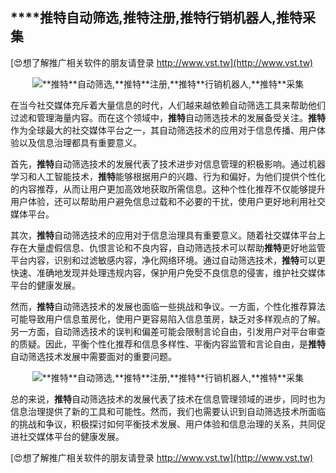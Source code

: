 ## ****推特**自动筛选,**推特**注册,**推特**行销机器人,**推特**采集**

[😍想了解推广相关软件的朋友请登录 http://www.vst.tw](http://www.vst.tw)

 <center><img src="https://vst.tw/MP4/tuiguang/png/4.png" alt="**推特**自动筛选,**推特**注册,**推特**行销机器人,**推特**采集"></center>

在当今社交媒体充斥着大量信息的时代，人们越来越依赖自动筛选工具来帮助他们过滤和管理海量内容。而在这个领域中，**推特**自动筛选技术的发展备受关注。**推特**作为全球最大的社交媒体平台之一，其自动筛选技术的应用对于信息传播、用户体验以及信息治理都具有重要意义。

首先，**推特**自动筛选技术的发展代表了技术进步对信息管理的积极影响。通过机器学习和人工智能技术，**推特**能够根据用户的兴趣、行为和偏好，为他们提供个性化的内容推荐，从而让用户更加高效地获取所需信息。这种个性化推荐不仅能够提升用户体验，还可以帮助用户避免信息过载和不必要的干扰，使用户更好地利用社交媒体平台。

其次，**推特**自动筛选技术的应用对于信息治理具有重要意义。随着社交媒体平台上存在大量虚假信息、仇恨言论和不良内容，自动筛选技术可以帮助**推特**更好地监管平台内容，识别和过滤敏感内容，净化网络环境。通过自动筛选技术，**推特**可以更快速、准确地发现并处理违规内容，保护用户免受不良信息的侵害，维护社交媒体平台的健康发展。

然而，**推特**自动筛选技术的发展也面临一些挑战和争议。一方面，个性化推荐算法可能导致用户信息茧房化，使用户更容易陷入信息茧房，缺乏对多样观点的了解。另一方面，自动筛选技术的误判和偏差可能会限制言论自由，引发用户对平台审查的质疑。因此，平衡个性化推荐和信息多样性、平衡内容监管和言论自由，是**推特**自动筛选技术发展中需要面对的重要问题。

 <center><img src="https://vst.tw/MP4/tuiguang/png/1.png" alt="**推特**自动筛选,**推特**注册,**推特**行销机器人,**推特**采集"></center>

总的来说，**推特**自动筛选技术的发展代表了技术在信息管理领域的进步，同时也为信息治理提供了新的工具和可能性。然而，我们也需要认识到自动筛选技术所面临的挑战和争议，积极探讨如何平衡技术发展、用户体验和信息治理的关系，共同促进社交媒体平台的健康发展。

[😍想了解推广相关软件的朋友请登录 http://www.vst.tw](http://www.vst.tw)



